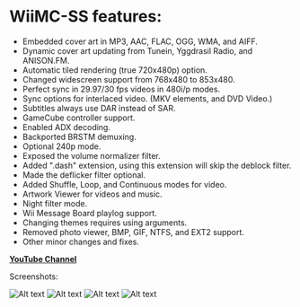 # WiiMC-SS features:
- Embedded cover art in MP3, AAC, FLAC, OGG, WMA, and AIFF.
- Dynamic cover art updating from Tunein, Yggdrasil Radio, and ANISON.FM.
- Automatic tiled rendering (true 720x480p) option.
- Changed widescreen support from 768x480 to 853x480.
- Perfect sync in 29.97/30 fps videos in 480i/p modes.
- Sync options for interlaced video. (MKV elements, and DVD Video.)
- Subtitles always use DAR instead of SAR.
- GameCube controller support.
- Enabled ADX decoding.
- Backported BRSTM demuxing.
- Optional 240p mode.
- Exposed the volume normalizer filter.
- Added ".dash" extension, using this extension will skip the deblock filter.
- Made the deflicker filter optional.
- Added Shuffle, Loop, and Continuous modes for video.
- Artwork Viewer for videos and music.
- Night filter mode.
- Wii Message Board playlog support.
- Changing themes requires using arguments.
- Removed photo viewer, BMP, GIF, NTFS, and EXT2 support.
- Other minor changes and fixes.


[**YouTube Channel**](https://www.youtube.com/SuperrSonic)



Screenshots:

![Alt text](https://user-images.githubusercontent.com/6880539/62327828-8d8a2d00-b47f-11e9-8be1-224803143279.png?raw=true "Artwork Viewer - Video")
![Alt text](https://user-images.githubusercontent.com/6880539/62327840-93800e00-b47f-11e9-888b-47c066758350.png?raw=true "Artwork Viewer - Music")
![Alt text](https://user-images.githubusercontent.com/6880539/103433567-8366e380-4bc9-11eb-81f0-d969cd26e8e8.png?raw=true "Screensaver Full Screen")
![Alt text](https://user-images.githubusercontent.com/6880539/103433540-fcb20680-4bc8-11eb-8d8f-352fc7468446.png?raw=true "Dynamic Cover Art: ANISON.FM")
